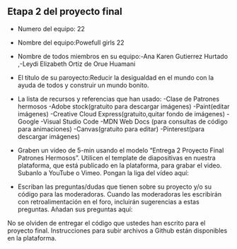 ## Etapa 2 del proyecto final

- Numero del equipo: 22
- Nombre del equipo:Powefull  girls 22
- Nombre de todos miembros en su equipo:-Ana Karen Gutierrez  Hurtado ,-Leydi Elizabeth Ortiz de Orue Huamani
- El título de su paroyecto:Reducir la desigualdad en el mundo con la ayuda de todos  y construir un mundo bonito.
- La lista de recursos y referencias que han usado:
-Clase de Patrones hermosos
-Adobe stock(gratuito para descargar imágenes)
-Paint(editar imágenes)
-Creative Cloud Express(gratuito,quitar fondo de imágenes)
-Google
-Visual Studio Code
-MDN Web Docs (para consultas de código para animaciones)
-Canvas(gratuito para editar)
-Pinterest(para descargar imágenes)

- Graben un video de 5-min usando el modelo “Entrega 2 Proyecto Final Patrones Hermosos”. Utilicen el template de diapositivas en nuestra plataforma, que está publicado en la plataforma, para grabar el video. Subanlo a YouTube o Vimeo. Pongan la liga del vídeo aquí: 
- Escriban las preguntas/dudas que tienen sobre su proyecto y/o su código para las moderadoras. Cuando las moderadoras les escribirán con retroalimentación en el foro, incluirán sugerencias a estas preguntas. Añadan sus preguntas aquí:

No se olviden de entregar el código que ustedes han escrito para el proyecto final. Instrucciones para subir archivos a Github están disponibles en la plataforma.
